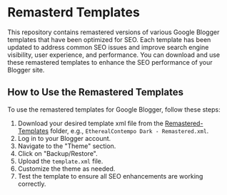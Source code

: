# Remasterd Templates

This repository contains remastered versions of various Google Blogger templates that have been optimized for SEO. Each template has been updated to address common SEO issues and improve search engine visibility, user experience, and performance. You can download and use these remastered templates to enhance the SEO performance of your Blogger site.

## How to Use the Remastered Templates

To use the remastered templates for Google Blogger, follow these steps:

1. Download your desired template xml file from the [Remastered-Templates](Remastered-Templates) folder, e.g., `EtherealContempo Dark - Remastered.xml`.
2. Log in to your Blogger account.
3. Navigate to the "Theme" section.
4. Click on "Backup/Restore".
5. Upload the `template.xml` file.
6. Customize the theme as needed.
7. Test the template to ensure all SEO enhancements are working correctly.